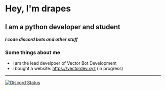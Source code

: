 # Hey, I'm drapes
## I am a python developer and student

##### I code discord bots and other stuff

### Some things about me
- I am the lead develpoer of Vector Bot Development 
- I bought a website: https://vectordev.xyz (in progress)

---

<a href="https://discord.com/users/583745403598405632"><img alt="Discord Status" src="https://discord.c99.nl/widget/theme-1/583745403598405632.png"></a>

